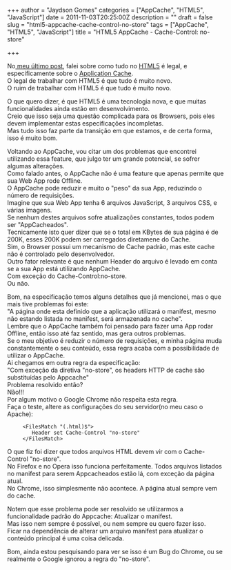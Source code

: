 +++
author = "Jaydson Gomes"
categories = ["AppCache", "HTML5", "JavaScript"]
date = 2011-11-03T20:25:00Z
description = ""
draft = false
slug = "html5-appcache-cache-control-no-store"
tags = ["AppCache", "HTML5", "JavaScript"]
title = "HTML5 AppCache - Cache-Control: no-store"

+++

No[ meu último post](http://jaydson.com/html5-application-cache), falei sobre como tudo no [HTML5](http://www.w3.org/TR/html5/) é legal, e especificamente sobre o [Application Cache](http://www.whatwg.org/specs/web-apps/current-work/multipage/offline.html).  
O legal de trabalhar com HTML5 é que tudo é muito novo.  
O ruim de trabalhar com HTML5 é que tudo é muito novo.  

O que quero dizer, é que HTML5 é uma tecnologia nova, e que muitas funcionalidades ainda estão em desenvolvimento.  
Creio que isso seja uma questão complicada para os Browsers, pois eles devem implementar estas especificações incompletas.  
Mas tudo isso faz parte da transição em que estamos, e de certa forma, isso é muito bom.  

Voltando ao AppCache, vou citar um dos problemas que encontrei utilizando essa feature, que julgo ter um grande potencial, se sofrer algumas alterações.  
Como falado antes, o AppCache não é uma feature que apenas permite que sua Web App rode Offline.  
O AppCache pode reduzir e muito o "peso" da sua App, reduzindo o número de requisições.  
Imagine que sua Web App tenha 6 arquivos JavaScript, 3 arquivos CSS, e várias imagens.  
Se nenhum destes arquivos sofre atualizações constantes, todos podem ser "AppCacheados".  
Tecnicamente isto quer dizer que se o total em KBytes de sua página é de 200K, esses 200K podem ser carregados diretamene do Cache.  
Sim, o Browser possui um mecanismo de Cache padrão, mas este cache não é controlado pelo desenvolvedor.  
Outro fator relevante é que nenhum Header do arquivo é levado em conta se a sua App está utilizando AppCache.  
Com exceção do Cache-Control:no-store.  
Ou não.  

Bom, na especificação temos alguns detalhes que já mencionei, mas o que mais tive problemas foi este:  
"A página onde esta definido que a aplicação utilizará o manifest, mesmo não estando listada no manifest, será armazenada no cache".  
Lembre que o AppCache também foi pensado para fazer uma App rodar Offline, então isso até faz sentido, mas gera outros problemas.  
Se o meu objetivo é reduzir o número de requisições, e minha página muda constantemente o seu conteúdo, essa regra acaba com a possibilidade de utilizar o AppCache.  
Ai chegamos em outra regra da especificação:  
"Com exceção da diretiva "no-store", os headers HTTP de cache são substituídas pelo Appcache"  
Problema resolvido então?  
Não!!!  
Por algum motivo o Google Chrome não respeita esta regra.  
Faça o teste, altere as configurações do seu servidor(no meu caso o Apache):  
```
	 <FilesMatch "(.html)$">
	 	Header set Cache-Control "no-store"
	 </FilesMatch>
```
O que fiz foi dizer que todos arquivos HTML devem vir com o Cache-Control "no-store".  
No Firefox e no Opera isso funciona perfeitamente. Todos arquivos listados no manifest para serem Appcacheados estão lá, com exceção da página atual.  
No Chrome, isso simplesmente não acontece. A página atual sempre vem do cache.  

Notem que esse problema pode ser resolvido se utilizarmos a funcionalidade padrão do Appcache: Atualizar o manifest.  
Mas isso nem sempre é possível, ou nem sempre eu quero fazer isso.  
Ficar na dependência de alterar um arquivo manifest para atualizar o conteúdo principal é uma coisa delicada.  

Bom, ainda estou pesquisando para ver se isso é um Bug do Chrome, ou se realmente o Google ignorou a regra do "no-store".  
